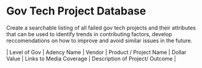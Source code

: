 # Gov Tech Project Database

Create a searchable listing of all failed gov tech projects and their attributes that can be used to identify trends in contributing factors, develop reccomendations on how to improve and avoid similar issues in the future.

| Level of Gov    | Adency Name | Vendor    | Product / Project Name    | Dollar Value | Links to Media Coverage    | Description of Project/ Outcome |
